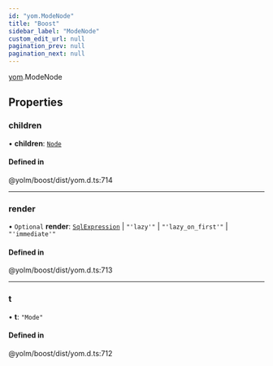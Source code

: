 ```yaml
---
id: "yom.ModeNode"
title: "Boost"
sidebar_label: "ModeNode"
custom_edit_url: null
pagination_prev: null
pagination_next: null
---
```


[yom](../namespaces/yom.md).ModeNode

## Properties

### children

• **children**: [`Node`](../namespaces/yom.md#node)

#### Defined in

@yolm/boost/dist/yom.d.ts:714

___

### render

• `Optional` **render**: [`SqlExpression`](../namespaces/yom.md#sqlexpression) \| ``"'lazy'"`` \| ``"'lazy_on_first'"`` \| ``"'immediate'"``

#### Defined in

@yolm/boost/dist/yom.d.ts:713

___

### t

• **t**: ``"Mode"``

#### Defined in

@yolm/boost/dist/yom.d.ts:712
